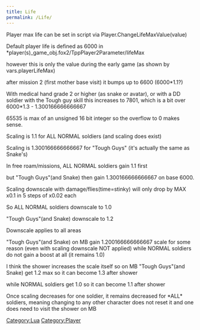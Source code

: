 ```yaml
---
title: Life
permalink: /Life/
---
```


Player max life can be set in script via
Player.ChangeLifeMaxValue(value)

Default player life is defined as 6000 in
\*player(s)_game_obj.fox2/TppPlayer2Parameter/lifeMax

however this is only the value during the early game (as shown by
vars.playerLifeMax)

after mission 2 (first mother base visit) it bumps up to 6600
(6000\*1.1?)

With medical hand grade 2 or higher (as snake or avatar), or with a DD
soldier with the Tough guy skill this increases to 7801, which is a bit
over 6000\*1.3 - 1.300166666666667

65535 is max of an unsigned 16 bit integer so the overflow to 0 makes
sense.

Scaling is 1.1 for ALL NORMAL soldiers (and scaling does exist)

Scaling is 1.300166666666667 for "Tough Guys" (it's actually the same as
Snake's)

In free roam/missions, ALL NORMAL soldiers gain 1.1 first

but "Tough Guys"(and Snake) then gain 1.300166666666667 on base 6000.

Scaling downscale with damage/flies(time=stinky) will only drop by MAX
x0.1 in 5 steps of x0.02 each

So ALL NORMAL soldiers downscale to 1.0

"Tough Guys"(and Snake) downscale to 1.2

Downscale applies to all areas

"Tough Guys"(and Snake) on MB gain 1.200166666666667 scale for some
reason (even with scaling downscale NOT applied) while NORMAL soldiers
do not gain a boost at all (it remains 1.0)

I think the shower increases the scale itself so on MB "Tough Guys"(and
Snake) get 1.2 max so it can become 1.3 after shower

while NORMAL soldiers get 1.0 so it can become 1.1 after shower

Once scaling decreases for one soldier, it remains decreased for \*ALL\*
soldiers, meaning changing to any other character does not reset it and
one does need to visit the shower on MB

[Category:Lua](/Category:Lua "wikilink")
[Category:Player](/Category:Player "wikilink")